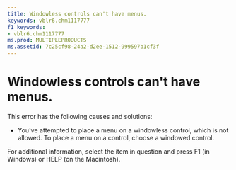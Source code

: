 ```yaml
---
title: Windowless controls can't have menus.
keywords: vblr6.chm1117777
f1_keywords:
- vblr6.chm1117777
ms.prod: MULTIPLEPRODUCTS
ms.assetid: 7c25cf98-24a2-d2ee-1512-999597b1cf3f
---
```



# Windowless controls can't have menus.

This error has the following causes and solutions:



- You've attempted to place a menu on a windowless control, which is not allowed. To place a menu on a control, choose a windowed control.
    

For additional information, select the item in question and press F1 (in Windows) or HELP (on the Macintosh).

